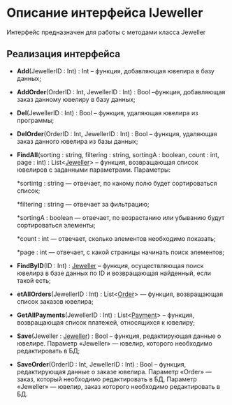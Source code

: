 # Описание интерфейса IJeweller
Интерфейс предназначен для работы с методами класса Jeweller

## Реализация интерфейса
* **Add**(JewellerID : Int) : Int – функция, добавляющая ювелира в базу данных;
* **AddOrder**(OrderID : Int, JewellerID : Int) : Bool –функция, добавляющая заказ данному ювелиру в базу данных; 
* **Del**(JewellerID : Int) : Bool – функция, удаляющая ювелира из программы;
* **DelOrder**(OrderID : Int, JewellerID : Int) : Bool – функция, удаляющая заказ данного ювелира из базы данных;
* **FindAll**(sorting : string, filtering : string, sortingA : boolean, count : int, page : int) : List<[Jeweller](https://github.com/saramampco/oop/blob/master/docs/Jeweller.md)> – функция, возвращающая список ювелиров с заданными параметрами. Параметры:
   
    *sortintg : string — отвечает, по какому полю будет сортироваться список;
	
	*filtering : string — отвечает за фильтрацию;
	
	*sortingA : boolean — отвечает, по возрастанию или убыванию будут сортироваться элементы;
	
	*count : int — отвечает, сколько элементов необходимо показать;
	
	*page : int — отвечает, с какой страницы начинать поиск элементов;
	
* **FindByID**(ID : Int) : [Jeweller](https://github.com/saramampco/oop/blob/master/docs/Jeweller.md) – функция, осуществляющая поиск ювелира в базе данных по ID и возвращающая найденный, если такой есть;
* **etAllOrders**(JewellerID : Int) : List<[Order](https://github.com/saramampco/oop/blob/master/docs/Order.md)> — функция, возвращающая список заказов ювелира;
* **GetAllPayments**(JewellerID : Int) : List<[Payment](https://github.com/saramampco/oop/blob/master/docs/Payment.md)> – функция, возвращающая список платежей, относящихся к ювелиру;
* **Save**(Jeweller : [Jeweller](https://github.com/saramampco/oop/blob/master/docs/Jeweller.md)) : Bool – функция, редактирующая данные о ювелире. Параметр «Jeweller» — ювелир, которого необходимо редактировать в БД;
* **SaveOrder**(OrderID : Int, JewellerID : Int) : Bool – функция, редактирующая данные о заказе ювелира. Параметр «Order» — заказ, который необходимо редактировать в БД, Параметр «Jeweller» — ювелир, заказ которого необходимо редактировать в БД.
